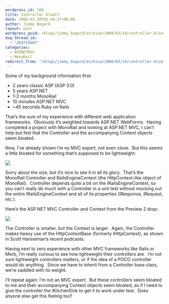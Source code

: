 ```yaml
---
wordpress_id: 160
title: Controller bloat?
date: 2008-03-20T02:44:27+00:00
author: Jimmy Bogard
layout: post
wordpress_guid: /blogs/jimmy_bogard/archive/2008/03/19/controller-bloat.aspx
dsq_thread_id:
  - "264715607"
categories:
  - ASPNETMVC
  - MonoRail
redirect_from: "/blogs/jimmy_bogard/archive/2008/03/19/controller-bloat.aspx/"
---
```

Some of my background information first:

  * 2 years classic ASP (ASP 3.0)
  * 5 years ASP.NET
  * 1-2 months MonoRail
  * 10 minutes ASP.NET MVC
  * ~45 seconds Ruby on Rails

That&#8217;s the sum of my experience with different web application frameworks.&nbsp; Obviously it&#8217;s weighted towards ASP.NET WebForms.&nbsp; Having completed a project with MonoRail and looking at ASP.NET MVC, I can&#8217;t help but feel that the Controller and the accompanying Context objects seem bloated.

Now, I&#8217;ve already shown I&#8217;m no MVC expert, not even close.&nbsp; But this seems a little bloated for something that&#8217;s supposed to be lightweight:

 ![](http://grabbagoftimg.s3.amazonaws.com/monorail_controller.png)

Sorry about the size, but it&#8217;s nice to see it in all its glory.&nbsp; That&#8217;s the MonoRail Controller and RailsEngineContext (the HttpContext-like object of MonoRail).&nbsp; Controller depends quite a bit on the IRailsEngineContext, so you can&#8217;t really do much with a Controller in a unit test without mocking out the entire IRailsEngineContext and all of its properties (IResponse, IRequest, etc.).

Here&#8217;s the ASP.NET MVC Controller and Context from the Preview 2 drop:

![](http://grabbagoftimg.s3.amazonaws.com/aspnetmvc_controller.png)

The Controller is smaller, but the Context is larger.&nbsp; Again, the Controller makes heavy use of the HttpContextBase (formerly IHttpContext), as shown in Scott Hanselman&#8217;s recent podcasts.

Having next to zero experience with other MVC frameworks like Rails or Merb, I&#8217;m really curious to see how lightweight their controllers are.&nbsp; I&#8217;m not sure lightweight controllers matters, or if the idea of a POCO controller would do anything.&nbsp; Since we have to inherit from a Controller base class, we&#8217;re saddled with its weight.

I&#8217;ll repeat again: I&#8217;m not an MVC expert.&nbsp; But these controllers seem bloated to me and their accompanying Context objects seem bloated, as if I need to give the controller the IKitchenSink to get it to work under test.&nbsp; Does anyone else get this feeling too?